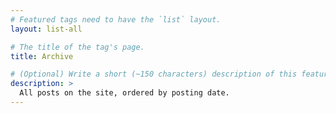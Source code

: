 ```yaml
---
# Featured tags need to have the `list` layout.
layout: list-all

# The title of the tag's page.
title: Archive

# (Optional) Write a short (~150 characters) description of this featured tag.
description: >
  All posts on the site, ordered by posting date.
---
```


